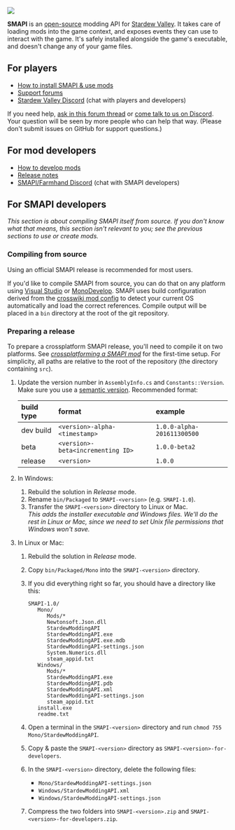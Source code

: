 ![](https://raw.githubusercontent.com/Gormogon/SMAPI/master/docs/imgs/SMAPI.png)

**SMAPI** is an [open-source](LICENSE) modding API for [Stardew Valley](http://stardewvalley.net/).
It takes care of loading mods into the game context, and exposes events they can use to interact
with the game. It's safely installed alongside the game's executable, and doesn't change any of
your game files.

## For players

* [How to install SMAPI & use mods](http://canimod.com/guides/using-mods#installing-smapi)
* [Support forums](http://community.playstarbound.com/threads/stardew-modding-api-0-40-1-1.108375/)
* [Stardew Valley Discord](https://discord.gg/KCJHWhX) (chat with players and developers)

If you need help, [ask in this forum thread](http://community.playstarbound.com/threads/stardew-modding-api-0-40-1-1.108375)
or [come talk to us on Discord](https://discord.gg/KCJHWhX). Your question will be seen by more
people who can help that way. (Please don't submit issues on GitHub for support questions.)

## For mod developers

* [How to develop mods](http://canimod.com/guides/creating-a-smapi-mod)
* [Release notes](release-notes.md)
* [SMAPI/Farmhand Discord](https://discordapp.com/invite/0t3fh2xhHVc6Vdyx) (chat with SMAPI developers)

## For SMAPI developers
_This section is about compiling SMAPI itself from source. If you don't know what that means, this
section isn't relevant to you; see the previous sections to use or create mods._

### Compiling from source
Using an official SMAPI release is recommended for most users.

If you'd like to compile SMAPI from source, you can do that on any platform using
[Visual Studio](https://www.visualstudio.com/vs/community/) or [MonoDevelop](http://www.monodevelop.com/).
SMAPI uses build configuration derived from the [crosswiki mod config](https://github.com/Pathoschild/Stardew.ModBuildConfig#readme)
to detect your current OS automatically and load the correct references. Compile output will be
placed in a `bin` directory at the root of the git repository.

### Preparing a release
To prepare a crossplatform SMAPI release, you'll need to compile it on two platforms. See
_[crossplatforming a SMAPI mod](http://canimod.com/guides/crossplatforming-a-smapi-mod#preparing-a-mod-release)_
for the first-time setup. For simplicity, all paths are relative to the root of the repository (the
directory containing `src`).

1. Update the version number in `AssemblyInfo.cs` and `Constants::Version`. Make sure you use a
   [semantic version](http://semver.org). Recommended format:

   build type | format                            | example
   :--------- | :-------------------------------- | :------
   dev build  | `<version>-alpha-<timestamp>`     | `1.0.0-alpha-201611300500`
   beta       | `<version>-beta<incrementing ID>` | `1.0.0-beta2`
   release    | `<version>`                       | `1.0.0`

2. In Windows:
   1. Rebuild the solution in _Release_ mode.
   2. Rename `bin/Packaged` to `SMAPI-<version>` (e.g. `SMAPI-1.0`).
   2. Transfer the `SMAPI-<version>` directory to Linux or Mac.  
      _This adds the installer executable and Windows files. We'll do the rest in Linux or Mac,
      since we need to set Unix file permissions that Windows won't save._

2. In Linux or Mac:
   1. Rebuild the solution in _Release_ mode.
   2. Copy `bin/Packaged/Mono` into the `SMAPI-<version>` directory.
   3. If you did everything right so far, you should have a directory like this:

      ```
      SMAPI-1.0/
         Mono/
            Mods/*
            Newtonsoft.Json.dll
            StardewModdingAPI
            StardewModdingAPI.exe
            StardewModdingAPI.exe.mdb
            StardewModdingAPI-settings.json
            System.Numerics.dll
            steam_appid.txt
         Windows/
            Mods/*
            StardewModdingAPI.exe
            StardewModdingAPI.pdb
            StardewModdingAPI.xml
            StardewModdingAPI-settings.json
            steam_appid.txt
         install.exe
         readme.txt
      ```
   4. Open a terminal in the `SMAPI-<version>` directory and run `chmod 755 Mono/StardewModdingAPI`.
   5. Copy & paste the `SMAPI-<version>` directory as `SMAPI-<version>-for-developers`.
   6. In the `SMAPI-<version>` directory, delete the following files:
      * `Mono/StardewModdingAPI-settings.json`
      * `Windows/StardewModdingAPI.xml`
      * `Windows/StardewModdingAPI-settings.json`
   7. Compress the two folders into `SMAPI-<version>.zip` and `SMAPI-<version>-for-developers.zip`.